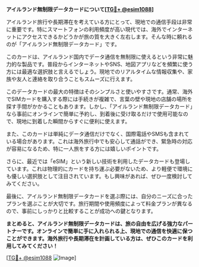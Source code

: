 **アイルランド無制限データカードについて[[TG💪+ @esim1088](https://t.me/s/esim1088)]**

アイルランド旅行や長期滞在を考えている方にとって、現地での通信手段は非常に重要です。特にスマートフォンの利用頻度が高い現代では、海外でインターネットにアクセスできるかどうかが旅の質を大きく左右します。そんな時に頼れるのが「アイルランド無制限データカード」です。

このカードは、アイルランド国内でデータ通信を無制限に使えるという非常に魅力的な製品です。普段からインターネットやSNS、地図アプリなどを頻繁に使う方には最適な選択肢と言えるでしょう。現地でのリアルタイムな情報収集や、家族や友人と連絡を取り合うこともスムーズに行えます。

このデータカードの最大の特徴はそのシンプルさと使いやすさです。通常、海外でSIMカードを購入する際には手続きが複雑で、言葉の壁や現地の店舗の場所を探す手間がかかることもあります。しかし、「アイルランド無制限データカード」なら事前にオンラインで簡単に予約し、到着後に受け取るだけで使用可能なので、現地に到着した瞬間からすぐに便利に使えます。

また、このカードは単純にデータ通信だけでなく、国際電話やSMSも含まれている場合があります。これは海外旅行中でも安心して通話ができ、緊急時の対応が容易になるため、特に一人旅をする方には嬉しいポイントです。

さらに、最近では「eSIM」という新しい技術を利用したデータカードも登場しています。これは物理的にカードを持ち運ぶ必要がないため、より軽便で環境にも優しい選択肢として注目されています。もし興味があれば、ぜひ一度検討してみてください。

最後に、アイルランド無制限データカードを選ぶ際には、自分のニーズに合ったプランを選ぶことが大切です。旅行期間や使用頻度によって料金プランが異なるので、事前にしっかりと比較することが成功への鍵となります。

**まとめると、アイルランド無制限データカードは、旅の自由を広げる強力なパートナーです。オンラインで簡単に手に入れられる上、現地での通信を快適に保つことができます。海外旅行や長期滞在を計画している方は、ぜひこのカードを利用してみてください！**

[[TG💪+ @esim1088](https://t.me/s/esim1088) ![Image](https://i.postimg.cc/Y0z9fWf4/image.png)]